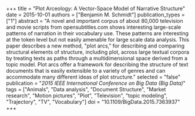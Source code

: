 +++
title = "Plot Arceology: A Vector-Space Model of Narrative Structure"
date = 2015-10-01
authors = ["Benjamin M. Schmidt"]
publication_types = ["1"]
abstract = "A novel and important corpus of about 80,000 television and movie scripts from opensubtitles.com shows interesting large-scale patterns of narration in their vocabulary use. These patterns are interesting at the token level but not easily amenable for large scale data analysis. This paper describes a new method, \"plot arcs,\" for describing and comparing structural elements of structure, including plot, across large textual corpora by treating texts as paths through a multidimensional space derived from a topic model. Plot arcs offer a framework for describing the structure of text documents that is easily extensible to a variety of genres and can accommodate many different ideas of plot structure."
selected = "false"
publication = "*2015 IEEE International Conference on Big Data (Big Data)*"
tags = ["Animals", "Data analysis", "Document Structure", "Market research", "Motion pictures", "Plot", "Television", "topic modeling", "Trajectory", "TV", "Vocabulary"]
doi = "10.1109/BigData.2015.7363937"
+++

